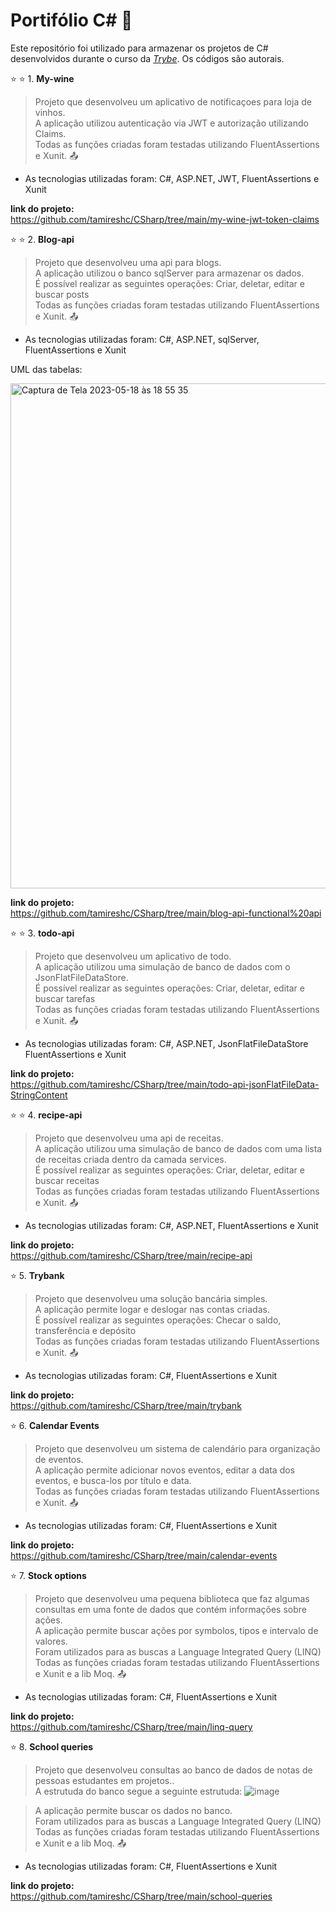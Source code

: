 # Portifólio C# :open_file_folder:

Este repositório foi utilizado para armazenar os projetos de C# desenvolvidos durante o curso da _[Trybe](https://www.betrybe.com/)_.
Os códigos são autorais.<br>

 :star: :star: 1. **My-wine** <br>
>Projeto que desenvolveu um aplicativo de notificaçoes para loja de vinhos.  <br>
>A aplicação utilizou autenticação via JWT e autorização utilizando Claims.<br>
> Todas as funções criadas foram testadas utilizando FluentAssertions e Xunit. :outbox_tray: <br>

 - As tecnologias utilizadas foram: C#, ASP.NET, JWT, FluentAssertions e Xunit<br>
 
  **link do projeto:**<br>
https://github.com/tamireshc/CSharp/tree/main/my-wine-jwt-token-claims <br>

 :star: :star: 2. **Blog-api** <br>
>Projeto que desenvolveu uma api para blogs.  <br>
>A aplicação utilizou o banco sqlServer para armazenar os dados.<br>
>É possível realizar as seguintes operações: Criar, deletar, editar e buscar posts  <br>
> Todas as funções criadas foram testadas utilizando FluentAssertions e Xunit. :outbox_tray: <br>

 - As tecnologias utilizadas foram: C#, ASP.NET, sqlServer, FluentAssertions e Xunit<br>
 
 UML das tabelas:
 
 <img width="808" alt="Captura de Tela 2023-05-18 às 18 55 35" src="https://github.com/tamireshc/CSharp/assets/65035109/b6a2d22e-e51f-4767-a815-7047592fdcdb">

 **link do projeto:**<br>
https://github.com/tamireshc/CSharp/tree/main/blog-api-functional%20api <br>

 :star: :star: 3. **todo-api** <br>
>Projeto que desenvolveu um aplicativo de todo.  <br>
>A aplicação utilizou uma simulação de banco de dados com o JsonFlatFileDataStore.<br>
>É possível realizar as seguintes operações: Criar, deletar, editar e buscar tarefas  <br>
> Todas as funções criadas foram testadas utilizando FluentAssertions e Xunit. :outbox_tray: <br>

 - As tecnologias utilizadas foram: C#, ASP.NET, JsonFlatFileDataStore FluentAssertions e Xunit<br>
 
 **link do projeto:**<br>
https://github.com/tamireshc/CSharp/tree/main/todo-api-jsonFlatFileData-StringContent <br>

 :star: :star: 4. **recipe-api** <br>
>Projeto que desenvolveu uma api de receitas.  <br>
>A aplicação utilizou uma simulação de banco de dados com uma lista de receitas criada dentro da camada services.<br>
>É possível realizar as seguintes operações: Criar, deletar, editar e buscar receitas  <br>
> Todas as funções criadas foram testadas utilizando FluentAssertions e Xunit. :outbox_tray: <br>

 - As tecnologias utilizadas foram: C#, ASP.NET, FluentAssertions e Xunit<br>
 
 **link do projeto:**<br>
https://github.com/tamireshc/CSharp/tree/main/recipe-api

 :star:  5. **Trybank** <br>
>Projeto que desenvolveu uma solução bancária simples.  <br>
>A aplicação permite logar e deslogar nas contas criadas.<br>
>É possível realizar as seguintes operações: Checar o saldo, transferência e depósito  <br>
> Todas as funções criadas foram testadas utilizando FluentAssertions e Xunit. :outbox_tray: <br>

 - As tecnologias utilizadas foram: C#, FluentAssertions e Xunit<br>
 
 **link do projeto:**<br>
https://github.com/tamireshc/CSharp/tree/main/trybank <br>

 :star:  6. **Calendar Events** <br>
>Projeto que desenvolveu um sistema de calendário para organização de eventos.  <br>
>A aplicação permite adicionar novos eventos, editar a data dos eventos, e busca-los por título e data.<br>
> Todas as funções criadas foram testadas utilizando FluentAssertions e Xunit. :outbox_tray: <br>
 - As tecnologias utilizadas foram: C#, FluentAssertions e Xunit<br>
 
 **link do projeto:**<br>
https://github.com/tamireshc/CSharp/tree/main/calendar-events <br>

 :star:  7. **Stock options** <br>
>Projeto que desenvolveu uma pequena biblioteca que faz algumas consultas em uma fonte de dados que contém informações sobre ações. <br>
>A aplicação permite buscar ações por symbolos, tipos e intervalo de valores.<br>
>Foram utilizados para as buscas a Language Integrated Query (LINQ) 
> Todas as funções criadas foram testadas utilizando FluentAssertions e Xunit e a lib Moq. :outbox_tray: <br>
 - As tecnologias utilizadas foram: C#, FluentAssertions e Xunit<br>
 
 **link do projeto:**<br>
https://github.com/tamireshc/CSharp/tree/main/linq-query <br>

 :star:  8. **School queries** <br>
>Projeto que desenvolveu consultas ao banco de dados de notas de pessoas estudantes em projetos.. <br>
A estrutuda do banco segue a seguinte estrutuda:
![image](https://user-images.githubusercontent.com/65035109/230211421-48b92e94-fdbc-49f7-8379-b956fc854263.png)

>A aplicação permite buscar os dados no banco.<br>
>Foram utilizados para as buscas a Language Integrated Query (LINQ) 
> Todas as funções criadas foram testadas utilizando FluentAssertions e Xunit e a lib Moq. :outbox_tray: <br>
 - As tecnologias utilizadas foram: C#, FluentAssertions e Xunit<br>
 
 **link do projeto:**<br>
https://github.com/tamireshc/CSharp/tree/main/school-queries <br>
